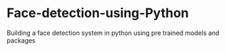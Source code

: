 # Face-detection-using-Python
Building a face detection system in python using pre trained models and packages
